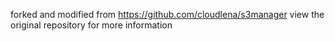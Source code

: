 forked and modified from https://github.com/cloudlena/s3manager
view the original repository for more information